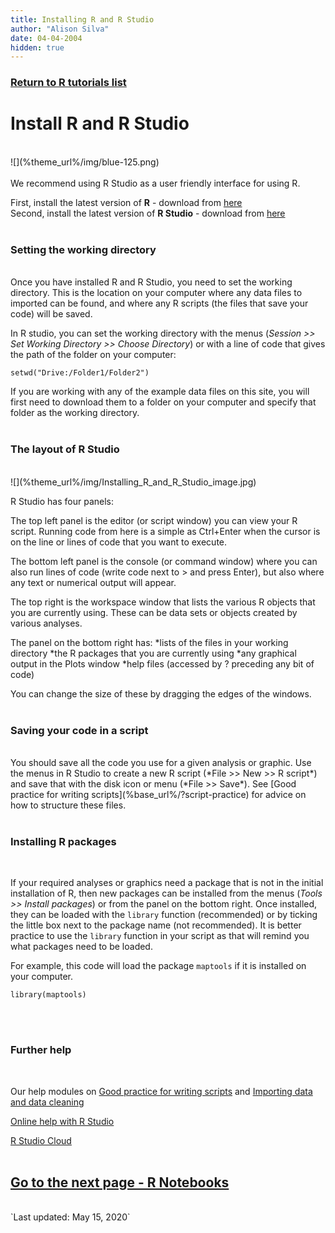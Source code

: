 ```yaml
---
title: Installing R and R Studio
author: "Alison Silva"
date: 04-04-2004
hidden: true
---
```


### [Return to R tutorials list](%base_url%/?r-language)

# Install R and R Studio

<br>
![](%theme_url%/img/blue-125.png)
<br><br>
We recommend using R Studio as a user friendly interface for using R.

First, install the latest version of **R** - download from [here](http://cran.rstudio.com/)<br>
Second, install the latest version of **R Studio** - download from [here](http://www.rstudio.com/products/rstudio/download/)
<br><br>

### Setting the working directory
<br>
Once you have installed R and R Studio, you need to set the working directory. This is the location on your computer where any data files to imported can be found, and where any R scripts (the files that save your code) will be saved. 

In R studio, you can set the working directory with the menus (*Session >> Set Working Directory >> Choose Directory*) or with a line of code that gives the path of the folder on your computer:

```{r, eval =FALSE}
setwd("Drive:/Folder1/Folder2")
```

If you are working with any of the example data files on this site, you will first need to download them to a folder on your computer and specify that folder as the working directory.
<br><br>

### The layout of R Studio
<br>
![](%theme_url%/img/Installing_R_and_R_Studio_image.jpg)

R Studio has four panels:

The top left panel is the editor (or script window) you can view your R script. Running code from here is a simple as Ctrl+Enter when the cursor is on the line or lines of code that you want to execute.

The bottom left panel is the console (or command window) where you can also run lines of code (write code next to > and press Enter), but also where any text or numerical output will appear.

The top right is the workspace window that lists the various R objects that you are currently using. These can be data sets or objects created by various analyses.

The panel on the bottom right has:
*lists of the files in your working directory
*the R packages that you are currently using
*any graphical output in the Plots window
*help files (accessed by ? preceding any bit of code)

You can change the size of these by dragging the edges of the windows.
<br><br>

### Saving your code in a script
<br>
You should save all the code you use for a given analysis or graphic. Use the menus in R Studio to create a new R script (*File >> New >> R script*) and save that with the disk icon or menu (*File >> Save*). See [Good practice for writing scripts](%base_url%/?script-practice) for advice on how to structure these files.
<br><br>

### Installing R packages
<br>

If your required analyses or graphics need a package that is not in the initial installation of R, then new packages can be installed from the menus (*Tools >> Install packages*) or from the panel on the bottom right. Once installed, they can be loaded with the `library` function (recommended) or by ticking the little box next to the package name (not recommended). It is better practice to use the `library` function in your script as that will remind you what packages need to be loaded.

For example, this code will load the package `maptools` if it is installed on your computer.

```{r,eval=FALSE}
library(maptools)
```
<br><br>

### Further help
<br>

Our help modules on [Good practice for writing scripts](%base_url%/?script-practice) and [Importing data and data cleaning](%base_url%/?importing-clean-data)

[Online help with R Studio](https://support.rstudio.com/hc/en-us/sections/200107586-Using-RStudio)

[R Studio Cloud](https://rstudio.cloud/)
<br><br>

## [Go to the next page - R Notebooks](%base_url%/?r-studio-note)
<br>
`Last updated: May 15, 2020`